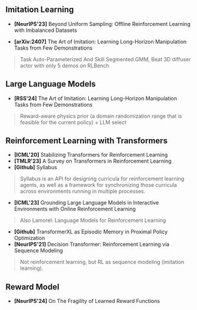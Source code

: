 ## Imitation Learning

* **[NeurIPS'23]** Beyond Uniform Sampling: Offline Reinforcement Learning with Imbalanced Datasets

* **[arXiv:2407]** The Art of Imitation: Learning Long-Horizon Manipulation Tasks from Few Demonstrations
> Task Auto-Parameterized And Skill Segmented GMM, Beat 3D diffuser actor with only 5 demos on RLBench

## Large Language Models
* **[RSS'24]** The Art of Imitation: Learning Long-Horizon Manipulation Tasks from Few Demonstrations
> Reward-aware physics prior (a domain randomization range that is feasible for the current policy) + LLM select

## Reinforcement Learning with Transformers
* **[ICML'20]** Stabilizing Transformers for Reinforcement Learning
* **[TMLR'23]** A Survey on Transformers in Reinforcement Learning
* **[Github]** Syllabus
> Syllabus is an API for designing curricula for reinforcement learning agents, as well as a framework for synchronizing those curricula across environments running in multiple processes.
* **[ICML'23]** Grounding Large Language Models in Interactive Environments with Online Reinforcement Learning
> Also Lamorel: Language Models for Reinforcement Learning
* **[Github]** TransformerXL as Episodic Memory in Proximal Policy Optimization
* **[NeurIPS'21]** Decision Transformer: Reinforcement Learning via Sequence Modeling
> Not reinforcement learning, but RL as sequence modeling (imitation learning).

## Reward Model
* **[NeurIPS'24]** On The Fragility of Learned Reward Functions
